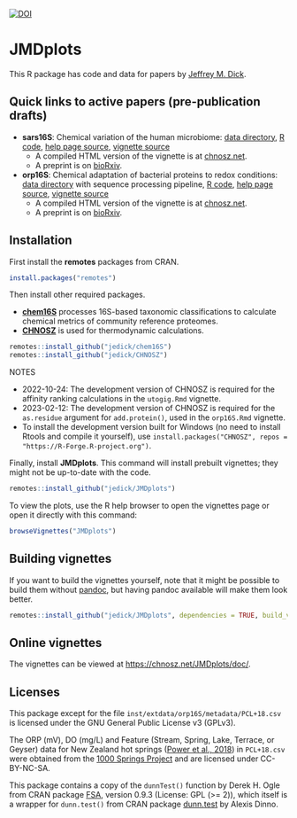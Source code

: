 [![DOI](https://zenodo.org/badge/211601502.svg)](https://zenodo.org/badge/latestdoi/211601502)

# JMDplots

This R package has code and data for papers by [Jeffrey M. Dick](https://chnosz.net/jeff/).

## Quick links to active papers (pre-publication drafts)

- **sars16S**: Chemical variation of the human microbiome: [data directory](inst/extdata/sars16S), [R code](R/sars16S.R), [help page source](man/sars16S.Rd), [vignette source](vignettes/sars16S.Rmd)
  - A compiled HTML version of the vignette is at [chnosz.net](https://chnosz.net/JMDplots/doc/sars16S.html).
  - A preprint is on [bioRxiv](https://doi.org/10.1101/2023.02.12.528246).
- **orp16S**: Chemical adaptation of bacterial proteins to redox conditions: [data directory](inst/extdata/orp16S) with sequence processing pipeline, [R code](R/orp16S.R), [help page source](man/orp16S.Rd), [vignette source](vignettes/orp16S.Rmd)
  - A compiled HTML version of the vignette is at [chnosz.net](https://chnosz.net/JMDplots/doc/orp16S.html).
  - A preprint is on [bioRxiv](https://doi.org/10.1101/2021.10.12.464155).

## Installation

First install the **remotes** packages from CRAN.

```R
install.packages("remotes")
```

Then install other required packages.
- [**chem16S**](https://github.com/jedick/chem16S) processes 16S-based taxonomic classifications to calculate chemical metrics of community reference proteomes.
- [**CHNOSZ**](https://github.com/jedick/CHNOSZ) is used for thermodynamic calculations.

```R
remotes::install_github("jedick/chem16S")
remotes::install_github("jedick/CHNOSZ")
```

NOTES
- 2022-10-24: The development version of CHNOSZ is required for the affinity ranking calculations in the `utogig.Rmd` vignette.
- 2023-02-12: The development version of CHNOSZ is required for the `as.residue` argument for `add.protein()`, used in the `orp16S.Rmd` vignette.
- To install the development version built for Windows (no need to install Rtools and compile it yourself), use `install.packages("CHNOSZ", repos = "https://R-Forge.R-project.org")`.

Finally, install **JMDplots**.
This command will install prebuilt vignettes; they might not be up-to-date with the code.

```R
remotes::install_github("jedick/JMDplots")
```

To view the plots, use the R help browser to open the vignettes page or open it directly with this command:

```R
browseVignettes("JMDplots")
```

## Building vignettes

If you want to build the vignettes yourself, note that it might be possible to build them without [pandoc](https://pandoc.org/), but having pandoc available will make them look better.

```R
remotes::install_github("jedick/JMDplots", dependencies = TRUE, build_vignettes = TRUE)
```

## Online vignettes

The vignettes can be viewed at <https://chnosz.net/JMDplots/doc/>.

## Licenses

This package except for the file `inst/extdata/orp16S/metadata/PCL+18.csv` is licensed under the GNU General Public License v3 (GPLv3).

The ORP (mV), DO (mg/L) and Feature (Stream, Spring, Lake, Terrace, or Geyser) data for New Zealand hot springs ([Power et al., 2018](https://doi.org/10.1038/s41467-018-05020-y)) in `PCL+18.csv` were obtained from the [1000 Springs Project](https://1000springs.org.nz) and are licensed under CC-BY-NC-SA.

This package contains a copy of the `dunnTest()` function by Derek H. Ogle from CRAN package [FSA](https://cran.r-project.org/package=FSA), version 0.9.3 (License: GPL (>= 2)), which itself is a wrapper for `dunn.test()` from CRAN package [dunn.test](https://cran.r-project.org/package=dunn.test) by Alexis Dinno.
